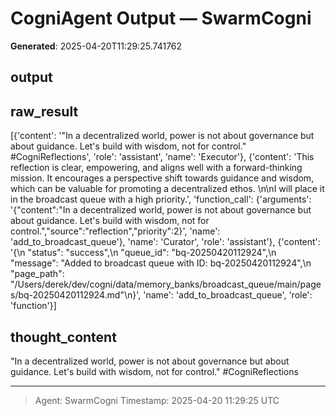 # CogniAgent Output — SwarmCogni

**Generated**: 2025-04-20T11:29:25.741762

## output


## raw_result
[{'content': '"In a decentralized world, power is not about governance but about guidance. Let\'s build with wisdom, not for control." #CogniReflections', 'role': 'assistant', 'name': 'Executor'}, {'content': 'This reflection is clear, empowering, and aligns well with a forward-thinking mission. It encourages a perspective shift towards guidance and wisdom, which can be valuable for promoting a decentralized ethos. \n\nI will place it in the broadcast queue with a high priority.', 'function_call': {'arguments': '{"content":"In a decentralized world, power is not about governance but about guidance. Let\'s build with wisdom, not for control.","source":"reflection","priority":2}', 'name': 'add_to_broadcast_queue'}, 'name': 'Curator', 'role': 'assistant'}, {'content': '{\n  "status": "success",\n  "queue_id": "bq-20250420112924",\n  "message": "Added to broadcast queue with ID: bq-20250420112924",\n  "page_path": "/Users/derek/dev/cogni/data/memory_banks/broadcast_queue/main/pages/bq-20250420112924.md"\n}', 'name': 'add_to_broadcast_queue', 'role': 'function'}]

## thought_content
"In a decentralized world, power is not about governance but about guidance. Let's build with wisdom, not for control." #CogniReflections

---
> Agent: SwarmCogni
> Timestamp: 2025-04-20 11:29:25 UTC